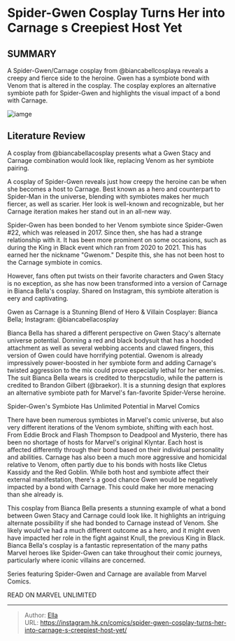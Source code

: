 # Spider-Gwen Cosplay Turns Her into Carnage s Creepiest Host Yet


## SUMMARY 



  A Spider-Gwen/Carnage cosplay from @biancabellcosplaya reveals a creepy and fierce side to the heroine.   Gwen has a symbiote bond with Venom that is altered in the cosplay.   The cosplay explores an alternative symbiote path for Spider-Gwen and highlights the visual impact of a bond with Carnage.  

![iamge](https://static1.srcdn.com/wordpress/wp-content/uploads/2022/02/Gwenom-Spider-Gwen-vs-Carnage-variant-cover.jpg)

## Literature Review

A cosplay from @biancabellacosplay presents what a Gwen Stacy and Carnage combination would look like, replacing Venom as her symbiote pairing.




A cosplay of Spider-Gwen reveals just how creepy the heroine can be when she becomes a host to Carnage. Best known as a hero and counterpart to Spider-Man in the universe, blending with symbiotes makes her much fiercer, as well as scarier. Her look is well-known and recognizable, but her Carnage iteration makes her stand out in an all-new way.




Spider-Gwen has been bonded to her Venom symbiote since Spider-Gwen #22, which was released in 2017. Since then, she has had a strange relationship with it. It has been more prominent on some occasions, such as during the King in Black event which ran from 2020 to 2021. This has earned her the nickname &#34;Gwenom.&#34; Despite this, she has not been host to the Carnage symbiote in comics.


 

However, fans often put twists on their favorite characters and Gwen Stacy is no exception, as she has now been transformed into a version of Carnage in Bianca Bella&#39;s cosplay. Shared on Instagram, this symbiote alteration is eery and captivating.


 Gwen as Carnage is a Stunning Blend of Hero &amp; Villain 
Cosplayer: Bianca Bella; Instagram: @biancabellacosplay

 




Bianca Bella has shared a different perspective on Gwen Stacy&#39;s alternate universe potential. Donning a red and black bodysuit that has a hooded attachment as well as several webbing accents and clawed fingers, this version of Gwen could have horrifying potential. Gwenom is already impressively power-boosted in her symbiote form and adding Carnage&#39;s twisted aggression to the mix could prove especially lethal for her enemies. The suit Bianca Bella wears is credited to therpcstudio, while the pattern is credited to Brandon Gilbert (@braekor). It is a stunning design that explores an alternative symbiote path for Marvel&#39;s fan-favorite Spider-Verse heroine.



 Spider-Gwen&#39;s Symbiote Has Unlimited Potential in Marvel Comics 

 

There have been numerous symbiotes in Marvel&#39;s comic universe, but also very different iterations of the Venom symbiote, shifting with each host. From Eddie Brock and Flash Thompson to Deadpool and Mysterio, there has been no shortage of hosts for Marvel&#39;s original Klyntar. Each host is affected differently through their bond based on their individual personality and abilities. Carnage has also been a much more aggressive and homicidal relative to Venom, often partly due to his bonds with hosts like Cletus Kassidy and the Red Goblin. While both host and symbiote affect their external manifestation, there&#39;s a good chance Gwen would be negatively impacted by a bond with Carnage. This could make her more menacing than she already is.





 

This cosplay from Bianca Bella presents a stunning example of what a bond between Gwen Stacy and Carnage could look like. It highlights an intriguing alternate possibility if she had bonded to Carnage instead of Venom. She likely would&#39;ve had a much different outcome as a hero, and it might even have impacted her role in the fight against Knull, the previous King in Black. Bianca Bella&#39;s cosplay is a fantastic representation of the many paths Marvel heroes like Spider-Gwen can take throughout their comic journeys, particularly where iconic villains are concerned.

Series featuring Spider-Gwen and Carnage are available from Marvel Comics.

READ ON MARVEL UNLIMITED



---

> Author: [Ella](https://instagram.hk.cn/)  
> URL: https://instagram.hk.cn/comics/spider-gwen-cosplay-turns-her-into-carnage-s-creepiest-host-yet/  

